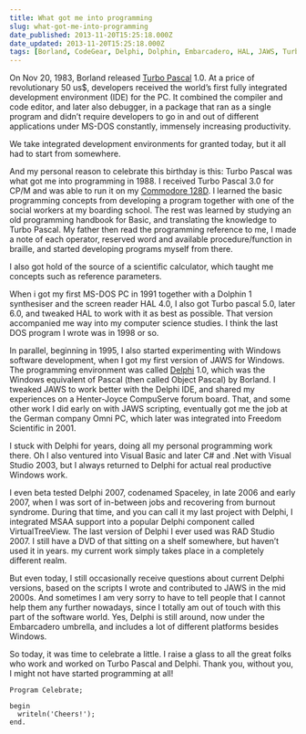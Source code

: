 ```yaml
---
title: What got me into programming
slug: what-got-me-into-programming
date_published: 2013-11-20T15:25:18.000Z
date_updated: 2013-11-20T15:25:18.000Z
tags: [Borland, CodeGear, Delphi, Dolphin, Embarcadero, HAL, JAWS, TurboPascal]
---
```


On Nov 20, 1983, Borland released [Turbo Pascal](http://en.wikipedia.org/wiki/Turbo_Pascal) 1.0. At a price of revolutionary 50 us$, developers received the world&#8217;s first fully integrated development environment (IDE) for the PC. It combined the compiler and code editor, and later also debugger, in a package that ran as a single program and didn&#8217;t require developers to go in and out of different applications under MS-DOS constantly, immensely increasing productivity.

We take integrated development environments for granted today, but it all had to start from somewhere.

And my personal reason to celebrate this birthday is this: Turbo Pascal was what got me into programming in 1988. I received Turbo Pascal 3.0 for CP/M and was able to run it on my [Commodore 128D](http://en.wikipedia.org/wiki/Commodore_128D#Commodore_128D). I learned the basic programming concepts from developing a program together with one of the social workers at my boarding school. The rest was learned by studying an old programming handbook for Basic, and translating the knowledge to Turbo Pascal. My father then read the programming reference to me, I made a note of each operator, reserved word and available procedure/function in braille, and started developing programs myself from there.

I also got hold of the source of a scientific calculator, which taught me concepts such as reference parameters.

When i got my first MS-DOS PC in 1991 together with a Dolphin 1 synthesiser and the screen reader HAL 4.0, I also got Turbo pascal 5.0, later 6.0, and tweaked HAL to work with it as best as possible. That version accompanied me way into my computer science studies. I think the last DOS program I wrote was in 1998 or so.

In parallel, beginning in 1995, I also started experimenting with Windows software development, when I got my first version of JAWS for Windows. The programming environment was called [Delphi](http://en.wikipedia.org/wiki/Borland_Delphi) 1.0, which was the Windows equivalent of Pascal (then called Object Pascal) by Borland. I tweaked JAWS to work better with the Delphi IDE, and shared my experiences on a Henter-Joyce CompuServe forum board. That, and some other work I did early on with JAWS scripting, eventually got me the job at the German company Omni PC, which later was integrated into Freedom Scientific in 2001.

I stuck with Delphi for years, doing all my personal programming work there. Oh I also ventured into Visual Basic and later C# and .Net with Visual Studio 2003, but I always returned to Delphi for actual real productive Windows work.

I even beta tested Delphi 2007, codenamed Spaceley, in late 2006 and early 2007, when I was sort of in-between jobs and recovering from burnout syndrome. During that time, and you can call it my last project with Delphi, I integrated MSAA support into a popular Delphi component called VirtualTreeView. The last version of Delphi I ever used was RAD Studio 2007. I still have a DVD of that sitting on a shelf somewhere, but haven&#8217;t used it in years. my current work simply takes place in a completely different realm.

But even today, I still occasionally receive questions about current Delphi versions, based on the scripts I wrote and contributed to JAWS in the mid 2000s. And sometimes I am very sorry to have to tell people that I cannot help them any further nowadays, since I totally am out of touch with this part of the software world. Yes, Delphi is still around, now under the Embarcadero umbrella, and includes a lot of different platforms besides Windows.

So today, it was time to celebrate a little. I raise a glass to all the great folks who work and worked on Turbo Pascal and Delphi. Thank you, without you, I might not have started programming at all! 

    Program Celebrate;
    
    begin
      writeln('Cheers!');
    end.
